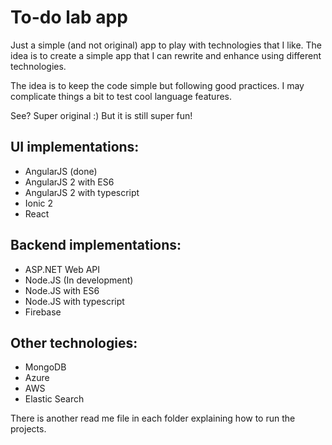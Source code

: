 # To-do lab app

Just a simple (and not original) app to play with technologies that I like.
The idea is to create a simple app that I can rewrite and enhance using different technologies.

The idea is to keep the code simple but following good practices.
I may complicate things a bit to test cool language features.

See? Super original :) But it is still super fun!

## UI implementations:
- AngularJS (done)
- AngularJS 2 with ES6
- AngularJS 2 with typescript
- Ionic 2
- React

## Backend implementations:
- ASP.NET Web API
- Node.JS (In development)
- Node.JS with ES6
- Node.JS with typescript
- Firebase

## Other technologies:
- MongoDB
- Azure
- AWS
- Elastic Search

There is another read me file in each folder explaining how to run the projects.